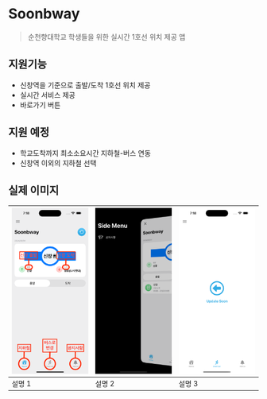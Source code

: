 # Soonbway
> 순천향대학교 학생들을 위한 실시간 1호선 위치 제공 앱

## 지원기능
- 신창역을 기준으로 출발/도착 1호선 위치 제공
- 실시간 서비스 제공
- 바로가기 버튼

## 지원 예정
- 학교도착까지 최소소요시간 지하철-버스 연동
- 신창역 이외의 지하철 선택

## 실제 이미지
 
| ![](/images/home.png) | ![](images/sidemenu.png) | ![](images/update.png) |
|------------------------|------------------------|------------------------|
| 설명 1                 | 설명 2                 | 설명 3                 |